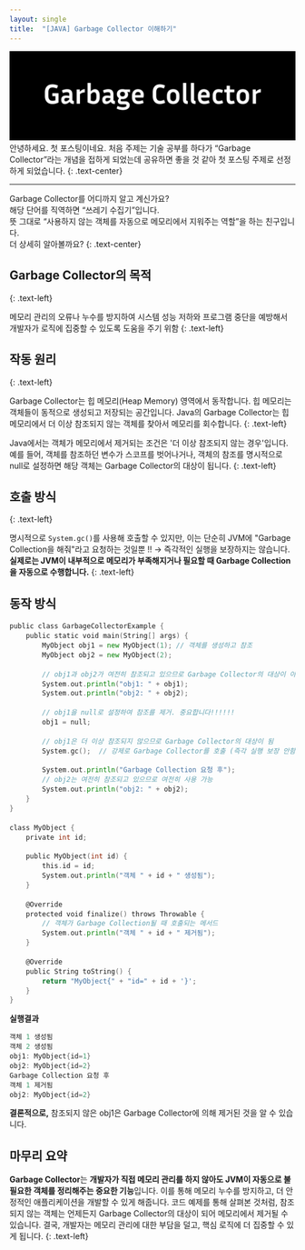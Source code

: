 ```yaml
---
layout: single
title:  "[JAVA] Garbage Collector 이해하기"
---
```


  <img src="/assets/GarbageCollector2.png" style="max-width: 100%; height: auto;" />  
  안녕하세요. 첫 포스팅이네요. 처음 주제는 기술 공부를 하다가 “Garbage Collector”라는 개념을 접하게 되었는데 공유하면 좋을 것 같아 
  첫 포스팅 주제로 선정하게 되었습니다.
  {: .text-center}
  
  <hr/>
  Garbage Collector를 어디까지 알고 계신가요? 
  <br>
  해당 단어를 직역하면 “쓰레기 수집기”입니다.
  <br>
  뜻 그대로 “사용하지 않는 객체를 자동으로 메모리에서 지워주는 역할”을 하는 친구입니다.
  <br>
  더 상세히 알아볼까요?
  {: .text-center}
  

## Garbage Collector의 목적
{: .text-left}

메모리 관리의 오류나 누수를 방지하여 시스템 성능 저하와 프로그램 중단을 예방해서 개발자가 로직에 집중할 수 있도록 도움을 주기 위함
{: .text-left}

## 작동 원리
{: .text-left}

Garbage Collector는 힙 메모리(Heap Memory) 영역에서 동작합니다. 힙 메모리는 객체들이 동적으로 생성되고 저장되는 공간입니다. Java의 Garbage Collector는 힙 메모리에서 더 이상 참조되지 않는 객체를 찾아서 메모리를 회수합니다.
{: .text-left}

Java에서는 객체가 메모리에서 제거되는 조건은 '더 이상 참조되지 않는 경우'입니다. 
예를 들어, 객체를 참조하던 변수가 스코프를 벗어나거나, 객체의 참조를 명시적으로 null로 설정하면 해당 객체는 Garbage Collector의 대상이 됩니다.
{: .text-left}

## 호출 방식
{: .text-left}

명시적으로 `System.gc()`를 사용해 호출할 수 있지만, 이는 단순히 JVM에 "Garbage Collection을 해줘"라고 요청하는 것일뿐 !! → 즉각적인 실행을 보장하지는 않습니다. 
**실제로는 JVM이 내부적으로 메모리가 부족해지거나 필요할 때 Garbage Collection을 자동으로 수행합니다.**
{: .text-left}

## 동작 방식
```go
public class GarbageCollectorExample {
    public static void main(String[] args) {
        MyObject obj1 = new MyObject(1); // 객체를 생성하고 참조
        MyObject obj2 = new MyObject(2);

        // obj1과 obj2가 여전히 참조되고 있으므로 Garbage Collector의 대상이 아님
        System.out.println("obj1: " + obj1);
        System.out.println("obj2: " + obj2);

        // obj1을 null로 설정하여 참조를 제거. 중요합니다!!!!!!
        obj1 = null;

        // obj1은 더 이상 참조되지 않으므로 Garbage Collector의 대상이 됨
        System.gc();  // 강제로 Garbage Collector를 호출 (즉각 실행 보장 안함)

        System.out.println("Garbage Collection 요청 후");
        // obj2는 여전히 참조되고 있으므로 여전히 사용 가능
        System.out.println("obj2: " + obj2);
    }
}

class MyObject {
    private int id;

    public MyObject(int id) {
        this.id = id;
        System.out.println("객체 " + id + " 생성됨");
    }

    @Override
    protected void finalize() throws Throwable {
        // 객체가 Garbage Collection될 때 호출되는 메서드
        System.out.println("객체 " + id + " 제거됨");
    }

    @Override
    public String toString() {
        return "MyObject{" + "id=" + id + '}';
    }
}
```

**실행결과**
```go
객체 1 생성됨
객체 2 생성됨
obj1: MyObject{id=1}
obj2: MyObject{id=2}
Garbage Collection 요청 후
객체 1 제거됨
obj2: MyObject{id=2}
```

**결론적으로,** 참조되지 않은 obj1은 Garbage Collector에 의해 제거된 것을 알 수 있습니다.

## 마무리 요약

**Garbage Collector**는 **개발자가 직접 메모리 관리를 하지 않아도 JVM이 자동으로 불필요한 객체를 정리해주는 중요한 기능**입니다. 이를 통해 메모리 누수를 방지하고, 더 안정적인 애플리케이션을 개발할 수 있게 해줍니다. 코드 예제를 통해 살펴본 것처럼, 참조되지 않는 객체는 언제든지 Garbage Collector의 대상이 되어 메모리에서 제거될 수 있습니다. 결국, 개발자는 메모리 관리에 대한 부담을 덜고, 핵심 로직에 더 집중할 수 있게 됩니다.
{: .text-left}
